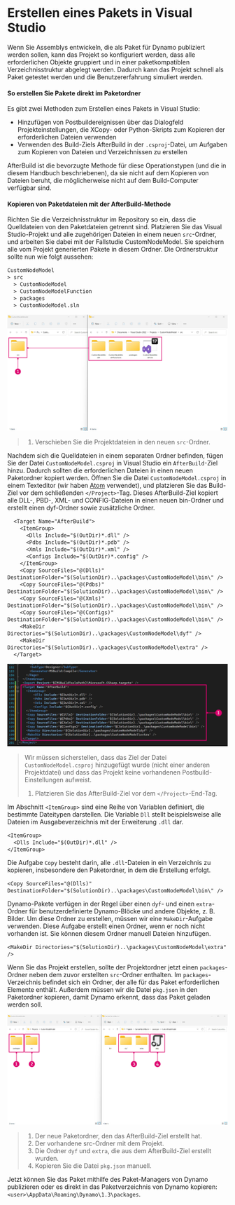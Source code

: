 # Erstellen eines Pakets in Visual Studio

Wenn Sie Assemblys entwickeln, die als Paket für Dynamo publiziert werden sollen, kann das Projekt so konfiguriert werden, dass alle erforderlichen Objekte gruppiert und in einer paketkompatiblen Verzeichnisstruktur abgelegt werden. Dadurch kann das Projekt schnell als Paket getestet werden und die Benutzererfahrung simuliert werden.

#### So erstellen Sie Pakete direkt im Paketordner <a href="#how-to-build-directly-to-the-package-folder" id="how-to-build-directly-to-the-package-folder"></a>

Es gibt zwei Methoden zum Erstellen eines Pakets in Visual Studio:

* Hinzufügen von Postbuildereignissen über das Dialogfeld Projekteinstellungen, die XCopy- oder Python-Skripts zum Kopieren der erforderlichen Dateien verwenden
* Verwenden des Build-Ziels AfterBuild in der `.csproj`-Datei, um Aufgaben zum Kopieren von Dateien und Verzeichnissen zu erstellen

AfterBuild ist die bevorzugte Methode für diese Operationstypen (und die in diesem Handbuch beschriebenen), da sie nicht auf dem Kopieren von Dateien beruht, die möglicherweise nicht auf dem Build-Computer verfügbar sind.

#### Kopieren von Paketdateien mit der AfterBuild-Methode <a href="#copy-package-files-with-the-afterbuild-method" id="copy-package-files-with-the-afterbuild-method"></a>

Richten Sie die Verzeichnisstruktur im Repository so ein, dass die Quelldateien von den Paketdateien getrennt sind. Platzieren Sie das Visual Studio-Projekt und alle zugehörigen Dateien in einem neuen `src`-Ordner, und arbeiten Sie dabei mit der Fallstudie CustomNodeModel. Sie speichern alle vom Projekt generierten Pakete in diesem Ordner. Die Ordnerstruktur sollte nun wie folgt aussehen:

```
CustomNodeModel
> src
  > CustomNodeModel
  > CustomNodeModelFunction
  > packages
  > CustomNodeModel.sln
```

![Verschieben von Projektdateien](images/fe-proj-directory.jpg)

> 1. Verschieben Sie die Projektdateien in den neuen `src`-Ordner.

Nachdem sich die Quelldateien in einem separaten Ordner befinden, fügen Sie der Datei `CustomNodeModel.csproj` in Visual Studio ein `AfterBuild`-Ziel hinzu. Dadurch sollten die erforderlichen Dateien in einen neuen Paketordner kopiert werden. Öffnen Sie die Datei `CustomNodeModel.csproj` in einem Texteditor (wir haben [Atom](https://atom.io) verwendet), und platzieren Sie das Build-Ziel vor dem schließenden `</Project>`-Tag. Dieses AfterBuild-Ziel kopiert alle DLL-, PBD-, XML- und CONFIG-Dateien in einen neuen bin-Ordner und erstellt einen dyf-Ordner sowie zusätzliche Ordner.

```
  <Target Name="AfterBuild">
    <ItemGroup>
      <Dlls Include="$(OutDir)*.dll" />
      <Pdbs Include="$(OutDir)*.pdb" />
      <Xmls Include="$(OutDir)*.xml" />
      <Configs Include="$(OutDir)*.config" />
    </ItemGroup>
    <Copy SourceFiles="@(Dlls)" DestinationFolder="$(SolutionDir)..\packages\CustomNodeModel\bin\" />
    <Copy SourceFiles="@(Pdbs)" DestinationFolder="$(SolutionDir)..\packages\CustomNodeModel\bin\" />
    <Copy SourceFiles="@(Xmls)" DestinationFolder="$(SolutionDir)..\packages\CustomNodeModel\bin\" />
    <Copy SourceFiles="@(Configs)" DestinationFolder="$(SolutionDir)..\packages\CustomNodeModel\bin\" />
    <MakeDir Directories="$(SolutionDir)..\packages\CustomNodeModel\dyf" />
    <MakeDir Directories="$(SolutionDir)..\packages\CustomNodeModel\extra" />
  </Target>
```

![Platzieren des AfterBuild-Ziels](images/atom-afterbuild.jpg)

> Wir müssen sicherstellen, dass das Ziel der Datei `CustomNodeModel.csproj` hinzugefügt wurde (nicht einer anderen Projektdatei) und dass das Projekt keine vorhandenen Postbuild-Einstellungen aufweist.
>
> 1. Platzieren Sie das AfterBuild-Ziel vor dem `</Project>`-End-Tag.

Im Abschnitt `<ItemGroup>` sind eine Reihe von Variablen definiert, die bestimmte Dateitypen darstellen. Die Variable `Dll` stellt beispielsweise alle Dateien im Ausgabeverzeichnis mit der Erweiterung `.dll` dar.

```
<ItemGroup>
  <Dlls Include="$(OutDir)*.dll" />
</ItemGroup>
```

Die Aufgabe `Copy` besteht darin, alle `.dll`-Dateien in ein Verzeichnis zu kopieren, insbesondere den Paketordner, in dem die Erstellung erfolgt.

```
<Copy SourceFiles="@(Dlls)" DestinationFolder="$(SolutionDir)..\packages\CustomNodeModel\bin\" />
```

Dynamo-Pakete verfügen in der Regel über einen `dyf`- und einen `extra`-Ordner für benutzerdefinierte Dynamo-Blöcke und andere Objekte, z. B. Bilder. Um diese Ordner zu erstellen, müssen wir eine `MakeDir`-Aufgabe verwenden. Diese Aufgabe erstellt einen Ordner, wenn er noch nicht vorhanden ist. Sie können diesem Ordner manuell Dateien hinzufügen.

```
<MakeDir Directories="$(SolutionDir)..\packages\CustomNodeModel\extra" />
```

Wenn Sie das Projekt erstellen, sollte der Projektordner jetzt einen `packages`-Ordner neben dem zuvor erstellten `src`-Ordner enthalten. Im `packages`-Verzeichnis befindet sich ein Ordner, der alle für das Paket erforderlichen Elemente enthält. Außerdem müssen wir die Datei `pkg.json` in den Paketordner kopieren, damit Dynamo erkennt, dass das Paket geladen werden soll.

![Kopieren von Dateien](images/fe-proj-directory-package.jpg)

> 1. Der neue Paketordner, den das AfterBuild-Ziel erstellt hat.
> 2. Der vorhandene src-Ordner mit dem Projekt.
> 3. Die Ordner `dyf` und `extra`, die aus dem AfterBuild-Ziel erstellt wurden.
> 4. Kopieren Sie die Datei `pkg.json` manuell.

Jetzt können Sie das Paket mithilfe des Paket-Managers von Dynamo publizieren oder es direkt in das Paketverzeichnis von Dynamo kopieren: `<user>\AppData\Roaming\Dynamo\1.3\packages`.

